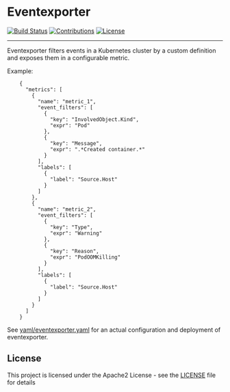 # Eventexporter

[![Build Status](https://travis-ci.org/sapcc/kubernetes-eventexporter.svg?branch=master)](https://travis-ci.org/sapcc/kubernetes-eventexporter)
[![Contributions](https://img.shields.io/badge/contributions-welcome-brightgreen.svg)](https://travis-ci.org/sapcc/kubernetes-eventexporter.svg?branch=master)
[![License](https://img.shields.io/badge/license-Apache-blue.svg)](http://www.apache.org/licenses/LICENSE-2.0.txt)

----

Eventexporter filters events in a Kubernetes cluster by a custom definition and exposes them in a configurable metric.

Example:

```
    {
      "metrics": [
        {
          "name": "metric_1",
          "event_filters": [
            {
              "key": "InvolvedObject.Kind",
              "expr": "Pod"
            },
            {
              "key": "Message",
              "expr": ".*Created container.*"
            }
          ],
          "labels": [
            {
              "label": "Source.Host"
            }
          ]
        },
        {
          "name": "metric_2",
          "event_filters": [
            {
              "key": "Type",
              "expr": "Warning"
            },
            {
              "key": "Reason",
              "expr": "PodOOMKilling"
            }
          ],
          "labels": [
            {
              "label": "Source.Host"
            }
          ]
        }
      ]
    }
```

See [yaml/eventexporter.yaml](yaml/eventexporter.yaml) for an actual configuration and deployment of eventexporter.

## License
This project is licensed under the Apache2 License - see the [LICENSE](LICENSE) file for details

